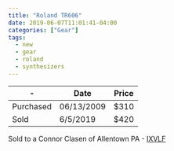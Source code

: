 ```yaml
---
title: "Roland TR606"
date: 2019-06-07T11:01:41-04:00
categories: ["Gear"]
tags:
  - new
  - gear
  - roland
  - synthesizers
---
```



| - | Date | Price |
|--------|------|-------|
|Purchased| 06/13/2009 | $310 |
|Sold| 6/5/2019 | $420 |

Sold to a Connor Clasen of Allentown PA - [IXVLF](https://soundcloud.com/ixvlf/wet-floor/s-0Wows)



